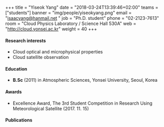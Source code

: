+++
title = "Yiseok Yang"
date = "2018-03-24T13:39:46+02:00"
teams = ["students"]
banner = "img/people/yiseokyang.png"
email = "isaacyang@hanmail.net "
job = "Ph.D. student"
phone = "02-2123-7613"
room = "Cloud Physics Laboratory / Science Hall 530A"
web = "http://cloud.yonsei.ac.kr"
weight = 40
+++

#### Research interests
+ Cloud optical and microphysical properties
+ Cloud satellite observation

#### Education
 + **B.Sc** (2011) in Atmospheric Sciences, Yonsei University, Seoul, Korea

#### Awards
+ Excellence Award, The 3rd Student Competition in Research Using Meteorological Satellite  (2017. 11. 15)

#### Publications

